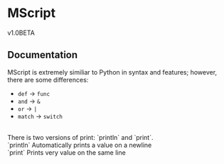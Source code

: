# MScript
v1.0BETA 
## Documentation
MScript is extremely similiar to Python in syntax and features; however, there are some differences:
- `def` -> `func`
- `and` -> `&`
- `or` -> `|`
- `match` -> `switch`
<br />
There is two versions of print: `println` and `print`. <br />
`println` Automatically prints a value on a newline <br />
`print` Prints very value on the same line